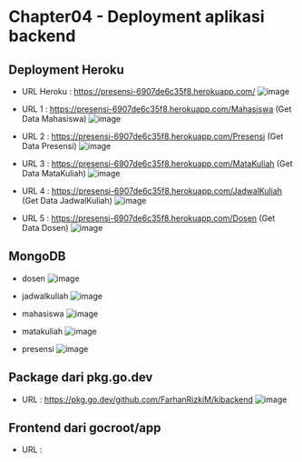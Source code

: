 # Chapter04 - Deployment aplikasi backend

## Deployment Heroku

- URL Heroku : https://presensi-6907de6c35f8.herokuapp.com/
![image](https://github.com/FarhanRizkiM/ws/assets/110893795/b1955b53-4f6d-4c5d-89a1-410f51273e83)

- URL 1 : https://presensi-6907de6c35f8.herokuapp.com/Mahasiswa (Get Data Mahasiswa)
![image](https://github.com/FarhanRizkiM/ws/assets/110893795/9d2ef39b-aa9b-4fb6-a5dd-f87da7c87b01)

- URL 2 : https://presensi-6907de6c35f8.herokuapp.com/Presensi (Get Data Presensi)
![image](https://github.com/FarhanRizkiM/ws/assets/110893795/72510ca4-3212-4bf9-a604-abee2ecc67cf)

- URL 3 : https://presensi-6907de6c35f8.herokuapp.com/MataKuliah (Get Data MataKuliah)
![image](https://github.com/FarhanRizkiM/ws/assets/110893795/ff1e5404-cc85-4bab-8064-4f82c81a2357)

- URL 4 : https://presensi-6907de6c35f8.herokuapp.com/JadwalKuliah (Get Data JadwalKuliah)
![image](https://github.com/FarhanRizkiM/ws/assets/110893795/535f6bac-3bc0-4c42-b006-c3b582799ca9)

- URL 5 : https://presensi-6907de6c35f8.herokuapp.com/Dosen (Get Data Dosen)
![image](https://github.com/FarhanRizkiM/ws/assets/110893795/dcd5831e-aa59-493d-8cd4-6a86607f126a)

## MongoDB

- dosen
![image](https://github.com/FarhanRizkiM/ws/assets/110893795/573c73cb-10f2-4a25-88bd-e27cb05ab260)

- jadwalkuliah
![image](https://github.com/FarhanRizkiM/ws/assets/110893795/f81cec92-060b-46bf-b676-e5f7c3190803)

- mahasiswa
![image](https://github.com/FarhanRizkiM/ws/assets/110893795/4bcbc007-9332-4d5e-8bcb-817b803d6eef)

- matakuliah
![image](https://github.com/FarhanRizkiM/ws/assets/110893795/76e63738-7e5e-4d7c-b7a5-42b22409f47d)

- presensi
![image](https://github.com/FarhanRizkiM/ws/assets/110893795/c49dc472-40d5-460f-b947-bb871bfca0c3)

## Package dari pkg.go.dev

- URL : https://pkg.go.dev/github.com/FarhanRizkiM/kibackend
![image](https://github.com/FarhanRizkiM/ws/assets/110893795/e66db8a1-a009-4242-ac8e-92c49c2707a4)

## Frontend dari gocroot/app

- URL : 







